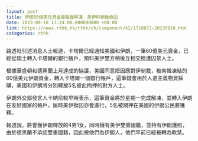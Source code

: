 ```yaml
---
layout: post
title: 伊朗60億美元資金據報獲解凍　美伊料稍後換囚
date: 2023-09-18 17:24:00.000000000 +08:00
link: https://news.rthk.hk/rthk/ch/component/k2/1718872-20230918.htm
categories: rthk
---
```


路透社引述消息人士報道，卡塔爾已經通知美國和伊朗，一筆60億美元資金，已經從瑞士轉入卡塔爾的銀行帳戶，預料美伊雙方稍後互相交換遭囚禁人士。

根據華盛頓和德黑蘭上月達成的協議，美國同意把因應對伊制裁，被南韓凍結的60億美元伊朗資金，轉入卡塔爾一個銀行帳戶，這筆錢會用於人道主義物資採購，美國和伊朗將分別釋放5名彼此拘押的對方人士。

伊朗外交部發言人卡納尼較早時表示，這筆資金將於星期一完成解凍，並轉入伊朗在友好國家的帳戶，屆時美伊換囚亦會進行，5名被關押在美國的伊朗公民將獲釋。

報道說，將會獲伊朗釋放的4男1女，同時擁有美伊雙重國籍，並持有伊朗護照，由於德黑蘭不承認雙重國籍，因此視他們為伊朗人，他們早前已經被轉為軟禁。

